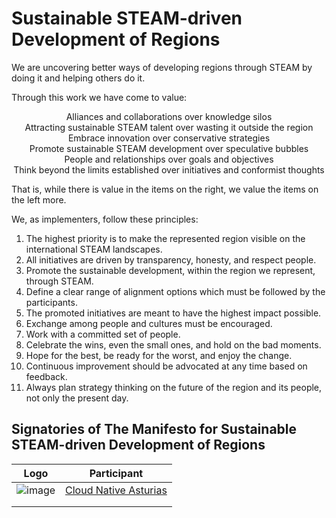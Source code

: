 #  Sustainable STEAM-driven Development of Regions

We are uncovering better ways of developing regions through STEAM by doing it and helping others do it.

Through this work we have come to value:

<p style="text-align: center;">
Alliances and collaborations over knowledge silos<br>
Attracting sustainable STEAM talent over wasting it outside the region<br>
Embrace innovation over conservative strategies<br>
Promote sustainable STEAM development over speculative bubbles<br>
People and relationships over goals and objectives<br>
Think beyond the limits established over initiatives and conformist thoughts<br>
</p>

That is, while there is value in the items on the right, we value the items on the left more.

We, as implementers, follow these principles:

1. The highest priority is to make the represented region visible on the international STEAM landscapes.
1. All initiatives are driven by transparency, honesty, and respect people.
1. Promote the sustainable development, within the region we represent, through STEAM.
1. Define a clear range of alignment options which must be followed by the participants.
1. The promoted initiatives are meant to have the highest impact possible.
1. Exchange among people and cultures must be encouraged.
1. Work with a committed set of people.
1. Celebrate the wins, even the small ones, and hold on the bad moments.
1. Hope for the best, be ready for the worst, and enjoy the change.
1. Continuous improvement should be advocated at any time based on feedback.
1. Always plan strategy thinking on the future of the region and its people, not only the present day.

## Signatories of The Manifesto for Sustainable STEAM-driven Development of Regions

|  Logo | Participant  |
|---|---|
|  ![image](https://user-images.githubusercontent.com/1598632/211899897-9076f7b9-2802-4da4-b34b-97a57556792d.png) | [Cloud Native Asturias](https://cloudnativeasturias.com/) |
|   |   |
|   |   |

